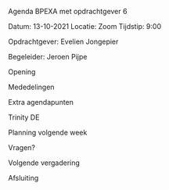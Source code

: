 Agenda BPEXA met opdrachtgever 6

Datum: 13-10-2021 Locatie: Zoom Tijdstip: 9:00

Opdrachtgever: Evelien Jongepier

Begeleider: Jeroen Pijpe

Opening

Mededelingen

Extra agendapunten

Trinity DE

Planning volgende week

Vragen?

Volgende vergadering

Afsluiting
